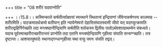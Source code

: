 +++
title = "08 शरीरं यदवाप्नोति"

+++
।।15.8।। कस्मिन्काले कर्षतीत्यपेक्षायां स्वस्थाने स्थितानां इन्द्रियाणां
जीवेनाकर्षणस्य कालमाह -- शरीरमिति। पाठक्रमादर्थक्रमो बलीयान् इति
न्यायेनेश्वरो देहासिसंघातस्वामी जीवो यत् यदाप्युत्क्रामति
शरीराद्वहिर्निर्गच्छति तदा मनःषष्ठानीन्द्रियाणि कर्षतीति श्लोकस्य
द्वितीयः पातोऽर्थवशात्प्राथम्येन संबध्यते। यदाच
पूर्वस्माच्छरीराच्छरीरान्तरं प्राप्नोति तदा एतानि मनःषष्ठेन्द्रियाणि
गृहीत्वा संयाति सभ्यग्ग्च्छति। तत्र दृष्टान्तः। आशयात्पुष्पादेः
स्थानाद्गन्धान्गृहीत्वा यथा वायुः पवनः संयति तद्वत्।
